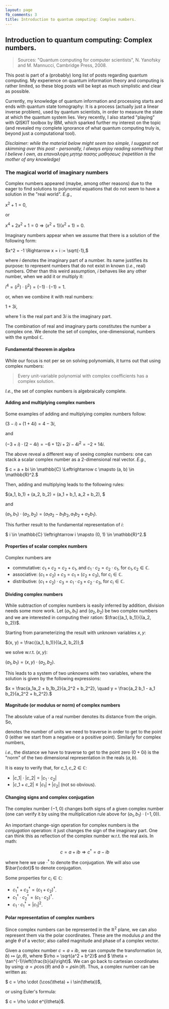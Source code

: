 ```yaml
---
layout: page
fb_comments: 3
title: Introduction to quantum computing: Complex numbers.
---
```


## **Introduction to quantum computing: Complex numbers.**

> Sources: "Quantum computing for computer scientists", N. Yanofsky and M. Mannucci, Cambridge Press, 2008.


This post is part of a (probably) long list of posts regarding quantum computing. My experience on quantum information theory and computing is rather limited, so these blog posts will be kept as much simplistic and clear as possible.

Currently, my knowledge of quantum information and processing starts and ends with quantum state tomography: It is a process (actually just a linear inverse problem), used by quantum scientists, in order to measure the state at which the quantum system lies. Very recently, I also started "playing" with QISKIT toolbox by IBM, which sparked further my interest on the topic (and revealed my complete ignorance of what quantum computing truly is, beyond just a computational tool).

*Disclaimer: while the material below might seem too simple, I suggest not skimming over this post - personally, I always enjoy reading something that I believe I own, as επαναληψη μητηρ πασης μαθησεως (repetition is the mother of any knowledge)*

### **The magical world of imaginary numbers**

Complex numbers appeared (maybe, among other reasons) due to the eager to find solutions to polynomial equations that do not seem to have a solution in the "real world". *E.g.*, 

$x^2 + 1 = 0,$

or 

$x^4 + 2x^2 + 1 = 0 \Rightarrow (x^2 + 1)(x^2 + 1) = 0.$

Imaginary numbers appear when we assume that there is a solution of the following form:

$x^2 = -1 \Rightarrow x = i := \sqrt{-1},$

where $i$ denotes the imaginary part of a number. Its name justifies its purpose: to represent numbers that do not exist in known (*i.e.*, real) numbers. Other than this weird assumption, $i$ behaves like any other number, when we add it or multiply it:

$i^4 = (i^2) \cdot (i^2) = (-1) \cdot (-1) = 1.$

or, when we combine it with real numbers:

$1 + 3i$, 

where 1 is the real part and $3i$ is the imaginary part.

The combination of real and imaginary parts constitutes the number a complex one. We denote the set of complex, one-dimensional, numbers with the symbol $\mathbb{C}$.

#### **Fundamental theorem in algebra**

While our focus is not per se on solving polynomials, it turns out that using complex numbers:
> Every unit-variable polynomial with complex coefficients has a complex solution.

*I.e.*, the set of complex numbers is algebraically complete.

#### **Adding and multiplying complex numbers**

Some examples of adding and multiplying complex numbers follow:

$(3 - i) + (1 + 4i) = 4 - 3i,$

and 

$(-3 + i) \cdot (2 - 4i) = -6 + 12i + 2i -4i^2 = -2 + 14i.$

The above reveal a different way of seeing complex numbers: one can stack a scalar complex number as a 2-dimensional real vector. *E.g.*, 

$ c = a + bi \in \mathbb{C} \Leftrightarrow c \mapsto (a, b) \in \mathbb{R}^2.$

Then, adding and multiplying leads to the following rules:

$(a_1, b_1) + (a_2, b_2) = (a_1 + b_1, a_2 + b_2), $

and 

$(a_1, b_1) \cdot (a_2, b_2) = (a_1a_2 - b_1b_2, a_1b_2 + a_2b_1).$

This further result to the fundamental representation of $i$:

$ i \in \mathbb{C} \leftrightarrow i \mapsto (0, 1) \in \mathbb{R}^2.$

#### **Properties of scalar complex numbers**

Complex numbers are 

* commutative: $c_1 + c_2 = c_2 + c_1$, and $c_1 \cdot c_2 = c_2 \cdot c_1$, for $c_1, c_2 \in \mathbb{C}$.
* associative: $(c_1 + c_2) + c_3 = c_1 + (c_2 + c_3)$, for $c_i \in \mathbb{C}$.
* distributive: $(c_1 + c_2) \cdot c_3 = c_1 \cdot c_3 + c_2 \cdot c_3$, for $c_i \in \mathbb{C}$.

#### **Dividing complex numbers**

While subtraction of complex numbers is easily inferred by addition, division needs some more work. Let $(a_1, b_1)$ and $(a_2, b_2)$ be two complex numbers and we are interested in computing their ration: $\frac{(a_1, b_1)}{(a_2, b_2)}$.

Starting from parameterizing the result with unknown variables $x, y$:

$(x, y) = \frac{(a_1, b_1)}{(a_2, b_2)},$

we solve w.r.t. $(x, y)$:

$(a_1, b_1) = (x, y) \cdot (a_2, b_2)$.

This leads to a system of two unknowns with two variables, where the solution is given by the following expressions:

$x = \frac{a_1a_2 + b_1b_2}{a_2^2 + b_2^2}, \quad 
y = \frac{a_2 b_1 - a_1 b_2}{a_2^2 + b_2^2}.$

#### **Magnitude (or modulus or norm) of complex numbers**

The absolute value of a real number denotes its distance from the origin. 
So, 

<!--$|a| := \sqrt{a^2}$ -->

denotes the number of units we need to traverse in order 
to get to the point 0 (either we start from a negative or a positive point). 
Similarly for complex numbers, 

<!--$|a + ib| := \sqrt{a^2 + b^2},$-->

*i.e.*, the distance we have to traverse to get to the point zero $(0 + 0i)$ is the "norm" of the two dimensional representation in the reals $(a, b)$.

It is easy to verify that, for $c\_1, c\_2 \in \mathbb{C}$:

* $|c\_1| \cdot |c\_2| = |c_1 \cdot c_2|$
* $|c\_1 + c\_2| \leq |c_1| + |c_2|$ (not so obvious).

#### Changing signs and complex conjugation

The complex number $(-1, 0)$ changes both signs of a given complex number (one can verify it by using the multiplication rule above for $(a_1, b_1)\cdot(-1, 0)$).

An important change-sign operation for complex numbers is the *conjugation* operation: it just changes the sign of the imaginary part.
One can think this as reflection of the complex number w.r.t. the real axis. In math:

$$
c = a + i b \Rightarrow c^\dagger = a - ib
$$

where here we use $\cdot^\dagger$ to denote the conjugation.
We will also use $\bar{\cdot}$ to denote conjugation.

Some properties for $c_i \in \mathbb{C}$:

* $c_1^\dagger + c_2^\dagger = (c_1 + c_2)^\dagger$.
* $c_1^\dagger \cdot c_2^\dagger = (c_1 \cdot c_2)^\dagger$.
* $c_1 \cdot c_1^\dagger = |c_1|^2$.

#### Polar representation of complex numbers

Since complex numbers can be represented in the $\mathbb{R}^2$ plane, we can also represent them via the polar coordinates. 
These are the modulus $\rho$ and the angle $\theta$ of a vector; also called magnitude and phase of a complex vector.

Given a complex number $c = a + i b$, we can compute the transformation $(a, b) \mapsto (\rho, \theta)$, where $\rho = \sqrt{a^2 + b^2}$ and $ \theta = \tan^{-1}\left(\frac{b}{a}\right)$. We can go back to cartesian coordinates by using: $a = \rho \cos(\theta)$ and $b = \rho \sin(\theta)$.
Thus, a complex number can be written as:

$ c = \rho \cdot (\cos(\theta) + i \sin(\theta))$,

or using Euler's formula:

$ c = \rho \cdot e^{i\theta}$.

